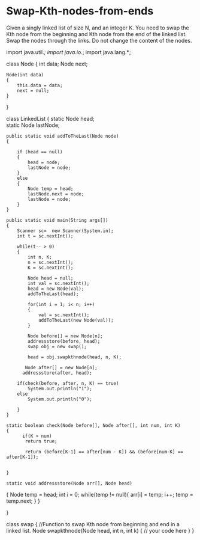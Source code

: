 # Swap-Kth-nodes-from-ends
Given a singly linked list of size N, and an integer K. You need to swap the Kth node from the beginning and Kth node from the end of the linked list. Swap the nodes through the links. Do not change the content of the nodes.

import java.util.*;
import java.io.*;
import java.lang.*;

class Node
{
    int data;
    Node next;
    
    Node(int data)
    {
        this.data = data;
        next = null;
    }
}

class LinkedList
{
    static  Node head;  
    static  Node lastNode;
    
    public static void addToTheLast(Node node)
    {

        if (head == null)
        {
            head = node;
            lastNode = node;
        }
        else
        {
            Node temp = head;
            lastNode.next = node;
            lastNode = node;
        }
    }
    
    public static void main(String args[])
    {
        Scanner sc=  new Scanner(System.in);
        int t = sc.nextInt();
        
        while(t-- > 0)
        {
            int n, K;
            n = sc.nextInt();
            K = sc.nextInt();
            
            Node head = null;
            int val = sc.nextInt();
            head = new Node(val);
            addToTheLast(head);
            
            for(int i = 1; i< n; i++)
            {
                val = sc.nextInt();
                addToTheLast(new Node(val));
            }
            
            Node before[] = new Node[n];
            addressstore(before, head);
            swap obj = new swap();
            
            head = obj.swapkthnode(head, n, K);
        
           Node after[] = new Node[n];
          addressstore(after, head);
        
        if(check(before, after, n, K) == true)
            System.out.println("1");
        else
            System.out.println("0");
        
        }
    }
    
    static boolean check(Node before[], Node after[], int num, int K)
    {
          if(K > num)
           return true;
           
           return (before[K-1] == after[num - K]) && (before[num-K] == after[K-1]);
              
       
    }
    
    static void addressstore(Node arr[], Node head)
  {
      Node temp = head;
      int i = 0;
      while(temp != null){
        arr[i] = temp;
        i++;
        temp = temp.next;
    }
}
    
}

class swap
{
    //Function to swap Kth node from beginning and end in a linked list.
    Node swapkthnode(Node head, int n, int k)
    {
        // your code here
    }
}
